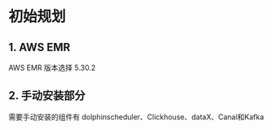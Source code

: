 # 初始规划

## 1. AWS EMR
AWS EMR 版本选择 5.30.2

## 2. 手动安装部分
需要手动安装的组件有 dolphinscheduler、Clickhouse、dataX、Canal和Kafka



